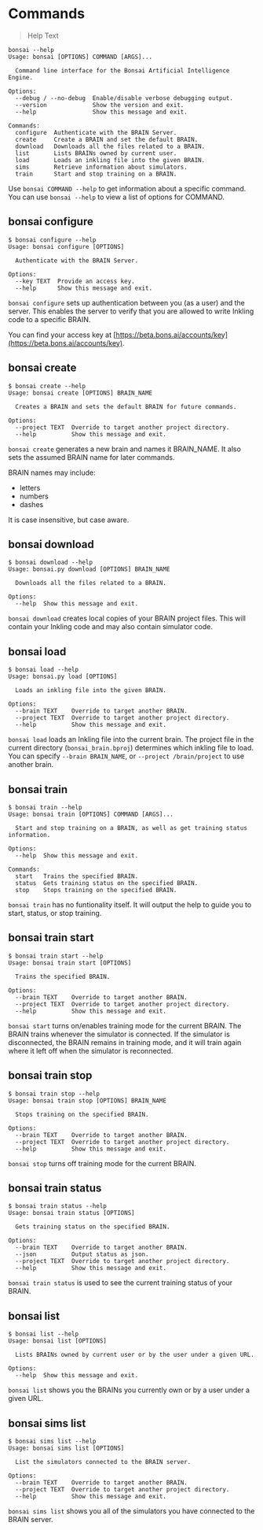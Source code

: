 # Commands

[//]: # (How do we want to standardize shell output vs. input? Either could go right/left pane.)
[//]: # (The help text and the description text are currently super redundant.)

> Help Text

```
bonsai --help
Usage: bonsai [OPTIONS] COMMAND [ARGS]...

  Command line interface for the Bonsai Artificial Intelligence Engine.

Options:
  --debug / --no-debug  Enable/disable verbose debugging output.
  --version             Show the version and exit.
  --help                Show this message and exit.

Commands:
  configure  Authenticate with the BRAIN Server.
  create     Create a BRAIN and set the default BRAIN.
  download   Downloads all the files related to a BRAIN.
  list       Lists BRAINs owned by current user.
  load       Loads an inkling file into the given BRAIN.
  sims       Retrieve information about simulators.
  train      Start and stop training on a BRAIN.
```

Use `bonsai COMMAND --help` to get information about a specific command. You can use `bonsai --help` to view a list of options for COMMAND.

## bonsai configure

```
$ bonsai configure --help
Usage: bonsai configure [OPTIONS]

  Authenticate with the BRAIN Server.

Options:
  --key TEXT  Provide an access key.
  --help      Show this message and exit.
```

`bonsai configure` sets up authentication between you (as a user) and the server. This enables the server to verify that you are allowed to write Inkling code to a specific BRAIN.

You can find your access key at [https://beta.bons.ai/accounts/key](https://beta.bons.ai/accounts/key).

## bonsai create

```
$ bonsai create --help
Usage: bonsai create [OPTIONS] BRAIN_NAME

  Creates a BRAIN and sets the default BRAIN for future commands.

Options:
  --project TEXT  Override to target another project directory.
  --help          Show this message and exit.
```

`bonsai create` generates a new brain and names it BRAIN_NAME.  It also sets the assumed BRAIN name for later commands.

BRAIN names may include:

* letters
* numbers
* dashes

It is case insensitive, but case aware.

## bonsai download

```
$ bonsai download --help
Usage: bonsai.py download [OPTIONS] BRAIN_NAME

  Downloads all the files related to a BRAIN.

Options:
  --help  Show this message and exit.
```

`bonsai download` creates local copies of your BRAIN project files. This will contain your Inkling code and may also contain simulator code.


## bonsai load

```
$ bonsai load --help
Usage: bonsai.py load [OPTIONS]

  Loads an inkling file into the given BRAIN.

Options:
  --brain TEXT    Override to target another BRAIN.
  --project TEXT  Override to target another project directory.
  --help          Show this message and exit.
```

`bonsai load` loads an Inkling file into the current brain.  The project file in the current directory (`bonsai_brain.bproj`) determines which inkling file to load.  You can specify `--brain BRAIN_NAME`, or `--project /brain/project` to use another brain.

## bonsai train

```
$ bonsai train --help
Usage: bonsai train [OPTIONS] COMMAND [ARGS]...

  Start and stop training on a BRAIN, as well as get training status information.

Options:
  --help  Show this message and exit.

Commands:
  start   Trains the specified BRAIN.
  status  Gets training status on the specified BRAIN.
  stop    Stops training on the specified BRAIN.
```

`bonsai train` has no funtionality itself. It will output the help to guide you to start, status, or stop training.

## bonsai train start

```
$ bonsai train start --help
Usage: bonsai train start [OPTIONS]

  Trains the specified BRAIN.

Options:
  --brain TEXT    Override to target another BRAIN.
  --project TEXT  Override to target another project directory.
  --help          Show this message and exit.
```

`bonsai start` turns on/enables training mode for the current BRAIN. The BRAIN trains whenever the simulator is connected. If the simulator is disconnected, the BRAIN remains in training mode, and it will train again where it left off when the simulator is reconnected.

## bonsai train stop

```
$ bonsai train stop --help
Usage: bonsai train stop [OPTIONS] BRAIN_NAME

  Stops training on the specified BRAIN.

Options:
  --brain TEXT    Override to target another BRAIN.
  --project TEXT  Override to target another project directory.
  --help          Show this message and exit.
```

`bonsai stop` turns off training mode for the current BRAIN.

## bonsai train status

```
$ bonsai train status --help
Usage: bonsai train status [OPTIONS]

  Gets training status on the specified BRAIN.

Options:
  --brain TEXT    Override to target another BRAIN.
  --json          Output status as json.
  --project TEXT  Override to target another project directory.
  --help          Show this message and exit.
```

`bonsai train status` is used to see the current training status of your BRAIN.

## bonsai list

```
$ bonsai list --help
Usage: bonsai list [OPTIONS]

  Lists BRAINs owned by current user or by the user under a given URL.

Options:
  --help  Show this message and exit.
```

`bonsai list` shows you the BRAINs you currently own or by a user under a given URL.

## bonsai sims list

```
$ bonsai sims list --help
Usage: bonsai sims list [OPTIONS]

  List the simulators connected to the BRAIN server.

Options:
  --brain TEXT    Override to target another BRAIN.
  --project TEXT  Override to target another project directory.
  --help          Show this message and exit.
```

`bonsai sims list` shows you all of the simulators you have connected to the BRAIN server.
